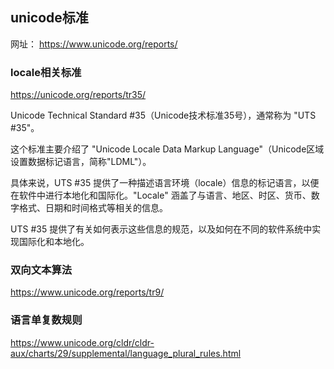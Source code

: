## unicode标准

网址：
https://www.unicode.org/reports/

### locale相关标准

https://unicode.org/reports/tr35/

Unicode Technical Standard #35（Unicode技术标准35号），通常称为 "UTS #35"。

这个标准主要介绍了 "Unicode Locale Data Markup Language"（Unicode区域设置数据标记语言，简称"LDML"）。

具体来说，UTS #35 提供了一种描述语言环境（locale）信息的标记语言，以便在软件中进行本地化和国际化。"Locale" 涵盖了与语言、地区、时区、货币、数字格式、日期和时间格式等相关的信息。

UTS #35 提供了有关如何表示这些信息的规范，以及如何在不同的软件系统中实现国际化和本地化。

### 双向文本算法

https://www.unicode.org/reports/tr9/

### 语言单复数规则
https://www.unicode.org/cldr/cldr-aux/charts/29/supplemental/language_plural_rules.html